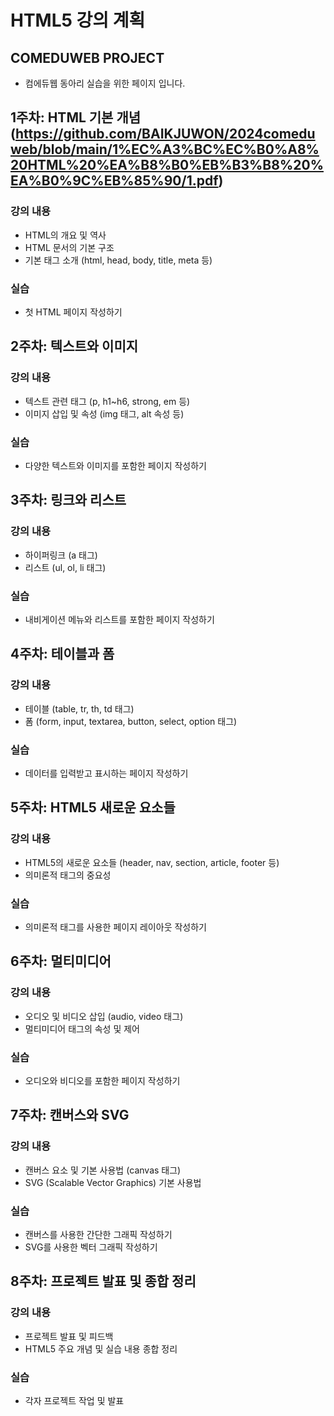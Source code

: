 # HTML5 강의 계획

## COMEDUWEB PROJECT
- 컴에듀웹 동아리 실습을 위한 페이지 입니다.
  
## 1주차: HTML 기본 개념(https://github.com/BAIKJUWON/2024comeduweb/blob/main/1%EC%A3%BC%EC%B0%A8%20HTML%20%EA%B8%B0%EB%B3%B8%20%EA%B0%9C%EB%85%90/1.pdf)
### 강의 내용
- HTML의 개요 및 역사
- HTML 문서의 기본 구조
- 기본 태그 소개 (html, head, body, title, meta 등)

### 실습
- 첫 HTML 페이지 작성하기

## 2주차: 텍스트와 이미지
### 강의 내용
- 텍스트 관련 태그 (p, h1~h6, strong, em 등)
- 이미지 삽입 및 속성 (img 태그, alt 속성 등)

### 실습
- 다양한 텍스트와 이미지를 포함한 페이지 작성하기

## 3주차: 링크와 리스트
### 강의 내용
- 하이퍼링크 (a 태그)
- 리스트 (ul, ol, li 태그)

### 실습
- 내비게이션 메뉴와 리스트를 포함한 페이지 작성하기

## 4주차: 테이블과 폼
### 강의 내용
- 테이블 (table, tr, th, td 태그)
- 폼 (form, input, textarea, button, select, option 태그)

### 실습
- 데이터를 입력받고 표시하는 페이지 작성하기

## 5주차: HTML5 새로운 요소들
### 강의 내용
- HTML5의 새로운 요소들 (header, nav, section, article, footer 등)
- 의미론적 태그의 중요성

### 실습
- 의미론적 태그를 사용한 페이지 레이아웃 작성하기

## 6주차: 멀티미디어
### 강의 내용
- 오디오 및 비디오 삽입 (audio, video 태그)
- 멀티미디어 태그의 속성 및 제어

### 실습
- 오디오와 비디오를 포함한 페이지 작성하기

## 7주차: 캔버스와 SVG
### 강의 내용
- 캔버스 요소 및 기본 사용법 (canvas 태그)
- SVG (Scalable Vector Graphics) 기본 사용법

### 실습
- 캔버스를 사용한 간단한 그래픽 작성하기
- SVG를 사용한 벡터 그래픽 작성하기

## 8주차: 프로젝트 발표 및 종합 정리
### 강의 내용
- 프로젝트 발표 및 피드백
- HTML5 주요 개념 및 실습 내용 종합 정리

### 실습
- 각자 프로젝트 작업 및 발표
